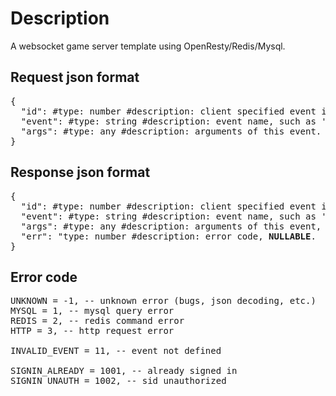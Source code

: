 # Description
A websocket game server template using OpenResty/Redis/Mysql.

## Request json format
<pre>
{
  "id": #type: number #description: client specified event id which will be returned unchanged.
  "event": #type: string #description: event name, such as 'signin', 'ping', etc.
  "args": #type: any #description: arguments of this event.
}
</pre>

## Response json format
<pre>
{
  "id": #type: number #description: client specified event id or <b>0</b> on broadcasting.
  "event": #type: string #description: event name, such as 'signin', 'ping', etc.
  "args": #type: any #description: arguments of this event, <b>NULLABLE</b>.
  "err": "type: number #description: error code, <b>NULLABLE</b>.
}
</pre>

## Error code
<pre>
UNKNOWN = -1, -- unknown error (bugs, json decoding, etc.)
MYSQL = 1, -- mysql query error
REDIS = 2, -- redis command error
HTTP = 3, -- http request error

INVALID_EVENT = 11, -- event not defined

SIGNIN_ALREADY = 1001, -- already signed in
SIGNIN_UNAUTH = 1002, -- sid unauthorized
</pre>